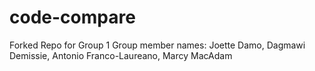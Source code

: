 # code-compare
Forked Repo for Group 1
Group member names:
  Joette Damo, 
  Dagmawi Demissie, 
  Antonio Franco-Laureano, 
  Marcy MacAdam
